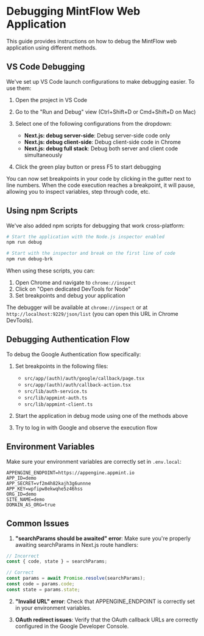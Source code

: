 # Debugging MintFlow Web Application

This guide provides instructions on how to debug the MintFlow web application using different methods.

## VS Code Debugging

We've set up VS Code launch configurations to make debugging easier. To use them:

1. Open the project in VS Code
2. Go to the "Run and Debug" view (Ctrl+Shift+D or Cmd+Shift+D on Mac)
3. Select one of the following configurations from the dropdown:

   - **Next.js: debug server-side**: Debug server-side code only
   - **Next.js: debug client-side**: Debug client-side code in Chrome
   - **Next.js: debug full stack**: Debug both server and client code simultaneously

4. Click the green play button or press F5 to start debugging

You can now set breakpoints in your code by clicking in the gutter next to line numbers. When the code execution reaches a breakpoint, it will pause, allowing you to inspect variables, step through code, etc.

## Using npm Scripts

We've also added npm scripts for debugging that work cross-platform:

```bash
# Start the application with the Node.js inspector enabled
npm run debug

# Start with the inspector and break on the first line of code
npm run debug-brk
```

When using these scripts, you can:

1. Open Chrome and navigate to `chrome://inspect`
2. Click on "Open dedicated DevTools for Node"
3. Set breakpoints and debug your application

The debugger will be available at `chrome://inspect` or at `http://localhost:9229/json/list` (you can open this URL in Chrome DevTools).

## Debugging Authentication Flow

To debug the Google Authentication flow specifically:

1. Set breakpoints in the following files:
   - `src/app/(auth)/auth/google/callback/page.tsx`
   - `src/app/(auth)/auth/callback-action.tsx`
   - `src/lib/auth-service.ts`
   - `src/lib/appmint-auth.ts`
   - `src/lib/appmint-client.ts`

2. Start the application in debug mode using one of the methods above

3. Try to log in with Google and observe the execution flow

## Environment Variables

Make sure your environment variables are correctly set in `.env.local`:

```
APPENGINE_ENDPOINT=https://appengine.appmint.io
APP_ID=demo
APP_SECRET=vf2m4h82kajh3g6unnne
APP_KEY=wpfipw8ekwqhe5z46hss
ORG_ID=demo
SITE_NAME=demo
DOMAIN_AS_ORG=true
```

## Common Issues

1. **"searchParams should be awaited" error**: Make sure you're properly awaiting searchParams in Next.js route handlers:

```typescript
// Incorrect
const { code, state } = searchParams;

// Correct
const params = await Promise.resolve(searchParams);
const code = params.code;
const state = params.state;
```

2. **"Invalid URL" error**: Check that APPENGINE_ENDPOINT is correctly set in your environment variables.

3. **OAuth redirect issues**: Verify that the OAuth callback URLs are correctly configured in the Google Developer Console.
